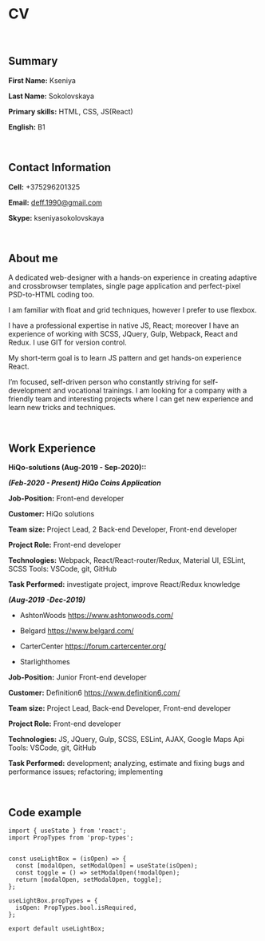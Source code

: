 # CV

<br/>

## Summary

**First Name:** Kseniya

**Last Name:** Sokolovskaya

**Primary skills:** HTML, CSS, JS(React)

**English:** B1

<br/>

## Contact Information

**Cell:** +375296201325

**Email:** deff.1990@gmail.com

**Skype:** kseniyasokolovskaya

<br/>

## About me

A dedicated web-designer with a hands-on experience in creating adaptive and crossbrowser templates, single page application and perfect-pixel PSD-to-HTML coding too.

I am familiar with float and grid techniques, however I prefer to use flexbox.

I have a professional expertise in native JS, React; moreover I have an experience of working with SCSS, JQuery, Gulp, Webpack, React and Redux. I use GIT for version control.

My short-term goal is to learn JS pattern and get hands-on experience React.

I’m focused, self-driven person who constantly striving for self-development and vocational trainings. I am looking for a company with a friendly team and interesting projects where I can get new experience and learn new tricks and techniques.

<br/>

## Work Experience

**HiQo-solutions (Aug-2019 - Sep-2020)::**

***(Feb-2020 - Present) HiQo Coins Application***

**Job-Position:** Front-end developer

**Customer:** HiQo solutions

**Team size:** Project Lead, 2 Back-end Developer, Front-end developer

**Project Role:** Front-end developer

**Technologies:** Webpack, React/React-router/Redux, Material UI, ESLint, SCSS Tools: VSCode, git, GitHub

**Task Performed:** investigate project, improve React/Redux knowledge

***(Aug-2019 -Dec-2019)***

- AshtonWoods https://www.ashtonwoods.com/

- Belgard https://www.belgard.com/

- CarterCenter https://forum.cartercenter.org/

- Starlighthomes

**Job-Position:** Junior Front-end developer

**Customer:** Definition6 https://www.definition6.com/

**Team size:** Project Lead, Back-end Developer, Front-end developer

**Project Role:** Front-end developer

**Technologies:** JS, JQuery, Gulp, SCSS, ESLint, AJAX, Google Maps Api Tools: VSCode, git, GitHub

**Task Performed:** development; analyzing, estimate and fixing bugs and performance issues; refactoring; implementing

<br/>

## Code example
    import { useState } from 'react';
    import PropTypes from 'prop-types';


    const useLightBox = (isOpen) => {
      const [modalOpen, setModalOpen] = useState(isOpen);
      const toggle = () => setModalOpen(!modalOpen);
      return [modalOpen, setModalOpen, toggle];
    };

    useLightBox.propTypes = {
      isOpen: PropTypes.bool.isRequired,
    };

    export default useLightBox;
